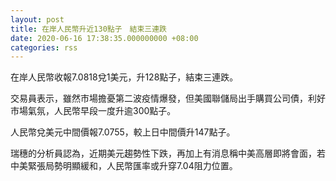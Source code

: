```yaml
---
layout: post
title: 在岸人民幣升近130點子　結束三連跌
date: 2020-06-16 17:38:35.000000000 +08:00
categories: rss
---
```


在岸人民幣收報7.0818兌1美元，升128點子，結束三連跌。

交易員表示，雖然市場擔憂第二波疫情爆發，但美國聯儲局出手購買公司債，利好市場氣氛，人民幣早段一度升逾300點子。

人民幣兌美元中間價報7.0755，較上日中間價升147點子。

瑞穗的分析員認為，近期美元趨勢性下跌，再加上有消息稱中美高層即將會面，若中美緊張局勢明顯緩和，人民幣匯率或升穿7.04阻力位置。
